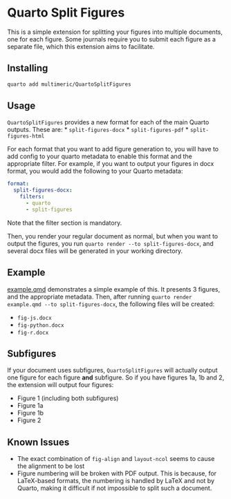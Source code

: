# Quarto Split Figures

This is a simple extension for splitting your figures into multiple documents, one for each figure.
Some journals require you to submit each figure as a separate file, which this extension aims to facilitate.

## Installing

```bash
quarto add multimeric/QuartoSplitFigures
```

## Usage

`QuartoSplitFigures` provides a new format for each of the main Quarto outputs.
These are:
    * `split-figures-docx`
    * `split-figures-pdf`
    * `split-figures-html`

For each format that you want to add figure generation to, you will have to add config to your quarto metadata to enable this format and the appropriate filter.
For example, if you want to output your figures in docx format, you would add the following to your Quarto metadata:
```yaml
format:
  split-figures-docx:
    filters:
      - quarto
      - split-figures
```
Note that the filter section is mandatory.

Then, you render your regular document as normal, but when you want to output the figures, you run `quarto render --to split-figures-docx`, and several docx files will be generated in your working directory.

## Example

[example.qmd](example.qmd) demonstrates a simple example of this.
It presents 3 figures, and the appropriate metadata.
Then, after running `quarto render example.qmd --to split-figures-docx`, the following files will be created:

* `fig-js.docx`
* `fig-python.docx`
* `fig-r.docx`

## Subfigures

If your document uses subfigures, `QuartoSplitFigures` will actually output one figure for each figure **and** subfigure.
So if you have figures 1a, 1b and 2, the extension will output four figures:

* Figure 1 (including both subfigures)
* Figure 1a
* Figure 1b
* Figure 2

## Known Issues

* The exact combination of `fig-align` and `layout-ncol` seems to cause the alignment to be lost
* Figure numbering will be broken with PDF output. This is because, for LaTeX-based formats, the numbering is handled by LaTeX and not by Quarto, making it difficult if not impossible to split such a document.
